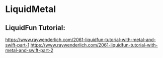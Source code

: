 # LiquidMetal

## LiquidFun Tutorial:
https://www.raywenderlich.com/2061-liquidfun-tutorial-with-metal-and-swift-part-1
https://www.raywenderlich.com/2061-liquidfun-tutorial-with-metal-and-swift-part-2
